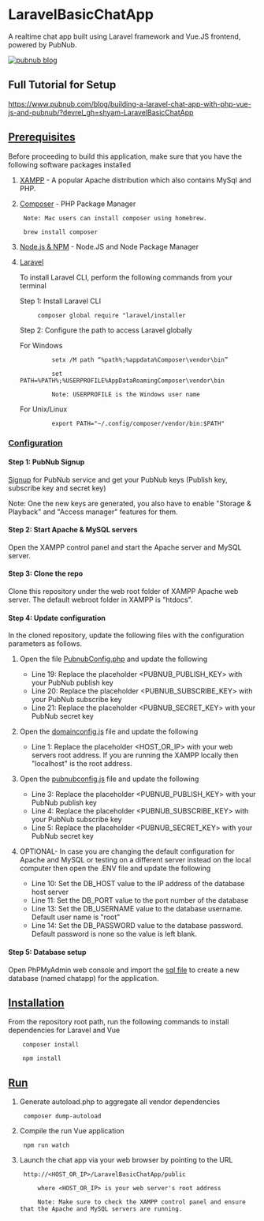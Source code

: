 # LaravelBasicChatApp

A realtime chat app built using Laravel framework and Vue.JS frontend, powered by PubNub.

[![pubnub blog](https://i.imgur.com/UulgV88.png)](https://www.pubnub.com/blog/building-a-laravel-chat-app-with-php-vue-js-and-pubnub/?devrel_gh=shyam-LaravelBasicChatApp)

## Full Tutorial for Setup

https://www.pubnub.com/blog/building-a-laravel-chat-app-with-php-vue-js-and-pubnub/?devrel_gh=shyam-LaravelBasicChatApp

## [Prerequisites](#Prerequisites)

Before proceeding to build this application, make sure that you have the following software packages installed

1. [XAMPP](https://www.apachefriends.org/download.html) - A popular Apache distribution which also contains MySql and PHP. 

2. [Composer](https://getcomposer.org/) - PHP Package Manager

        Note: Mac users can install composer using homebrew.
        
        brew install composer 

3. [Node.js & NPM](https://nodejs.org/en/) - Node.JS and Node Package Manager

4. [Laravel](https://laravel.com/)

   To install Laravel CLI, perform the following commands from your terminal
        
   Step 1: Install Laravel CLI
        
            composer global require "laravel/installer
            
   Step 2: Configure the path to access Laravel globally
    
     For Windows
            
                setx /M path “%path%;%appdata%Composer\vendor\bin”
    
                set PATH=%PATH%;%USERPROFILE%AppDataRoamingComposer\vendor\bin
    
                Note: USERPROFILE is the Windows user name
                
     For Unix/Linux
            
                export PATH="~/.config/composer/vendor/bin:$PATH"
    


    
### [Configuration](#Configuration) 

#### Step 1: PubNub Signup 

[Signup](https://dashboard.pubnub.com/signup) for PubNub service and get your PubNub keys (Publish key, subscribe key and secret key)

Note: One the new keys are generated, you also have to enable "Storage & Playback" and "Access manager" features for them.  

#### Step 2: Start Apache & MySQL servers 

Open the XAMPP control panel and start the Apache server and MySQL server. 

#### Step 3: Clone the repo

Clone this repository under the web root folder of XAMPP Apache web server. The default webroot folder in XAMPP is "htdocs". 

#### Step 4: Update configuration

In the cloned repository, update the following files with the configuration parameters as follows.
    
   1. Open the file [PubnubConfig.php](/app/PubnubConfig.php) and update the following

        -   Line 19: Replace the placeholder <PUBNUB_PUBLISH_KEY> with your PubNub publish key
        -   Line 20: Replace the placeholder <PUBNUB_SUBSCRIBE_KEY> with your PubNub subscribe key
        -   Line 21: Replace the placeholder <PUBNUB_SECRET_KEY> with your PubNub secret key

   2. Open the [domainconfig.js](resources/js/domainconfig.js) file and update the following

        -   Line 1: Replace the placeholder <HOST_OR_IP> with your web servers root address. If you are running the XAMPP locally then "localhost" is the root address.
    
   3. Open the [pubnubconfig.js](resources/js/pubnubconfig.js) file and update the following

        -   Line 3: Replace the placeholder <PUBNUB_PUBLISH_KEY> with your PubNub publish key
        -   Line 4: Replace the placeholder <PUBNUB_SUBSCRIBE_KEY> with your PubNub subscribe key
        -   Line 5: Replace the placeholder <PUBNUB_SECRET_KEY> with your PubNub secret key

   4. OPTIONAL- In case you are changing the default configuration for Apache and MySQL or testing on a different server instead on the local computer then open the .ENV file and update the following

        -   Line 10: Set the DB_HOST value to the IP address of the database host server
        -   Line 11: Set the DB_PORT value to the port number of the database
        -   Line 13: Set the DB_USERNAME value to the database username. Default user name is "root"
        -   Line 14: Set the DB_PASSWORD value to the database password.  Default password is none so the value is left blank.
    
#### Step 5: Database setup

Open PhPMyAdmin web console and import the [sql file](chatapp.sql) to create a new database (named chatapp) for the application. 


## [Installation](#Installation)

From the repository root path, run the following commands to install dependencies for Laravel and Vue

        composer install
    
        npm install

## [Run](#Run)

1. Generate autoload.php to aggregate all vendor dependencies

        composer dump-autoload
    
2. Compile the run Vue application 

        npm run watch
    
3. Launch the chat app via your web browser by pointing to the URL 

        http://<HOST_OR_IP>/LaravelBasicChatApp/public
    
            where <HOST_OR_IP> is your web server's root address
            
            Note: Make sure to check the XAMPP control panel and ensure that the Apache and MySQL servers are running. 
    
    
